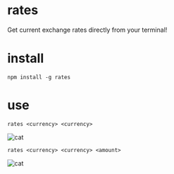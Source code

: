# rates
Get current exchange rates directly from your terminal!

# install

```
npm install -g rates
```

# use

``` 
rates <currency> <currency>
```

![cat](https://raw.githubusercontent.com/smtaydemir/rates/master/ss1.png)

``` 
rates <currency> <currency> <amount> 
```
![cat](https://raw.githubusercontent.com/smtaydemir/rates/master/ss2.png)
